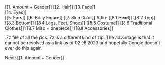 [[1. Amount + Gender]]
[[2. Hair]]
[[3. Face]]    
[[4. Eyes]]   
[[5. Ears]]
[[6. Body Figure]]
[[7. Skin Color]]
Attire
[[8.1 Head]]
[[8.2 Top]]
[[8.3 Bottom]]
[[8.4 Legs, Feet, Shoes]]
[[8.5 Costume]]
[[8.6 Traditional Clothes]]
[[8.7 Misc + onepiece]]
[[8.8 Accessories]]

.7z file of all the pics. 7z is a different kind of zip. The advantage is that it cannot be resolved as a link as of 02.06.2023 and hopefully Google doesn't ever do this again. 

Next: [[1. Amount + Gender]]
